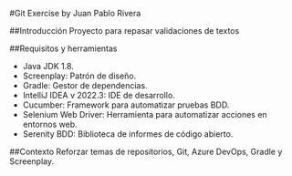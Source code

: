 #Git Exercise by Juan Pablo Rivera

##Introducción
Proyecto para repasar validaciones de textos

##Requisitos y herramientas
- Java JDK 1.8.
- Screenplay: Patrón de diseño.
- Gradle: Gestor de dependencias.
- IntelliJ IDEA v 2022.3: IDE de desarrollo.
- Cucumber: Framework para automatizar pruebas BDD.
- Selenium Web Driver: Herramienta para automatizar acciones en entornos web.
- Serenity BDD: Biblioteca de informes de código abierto.

##Contexto
Reforzar temas de repositorios, Git, Azure DevOps, Gradle y Screenplay.